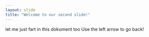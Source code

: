 ```yaml
---
layout: slide
title: "Welcome to our second slide!"
---
```

let me just fart in this dokument too
Use the left arrow to go back!
